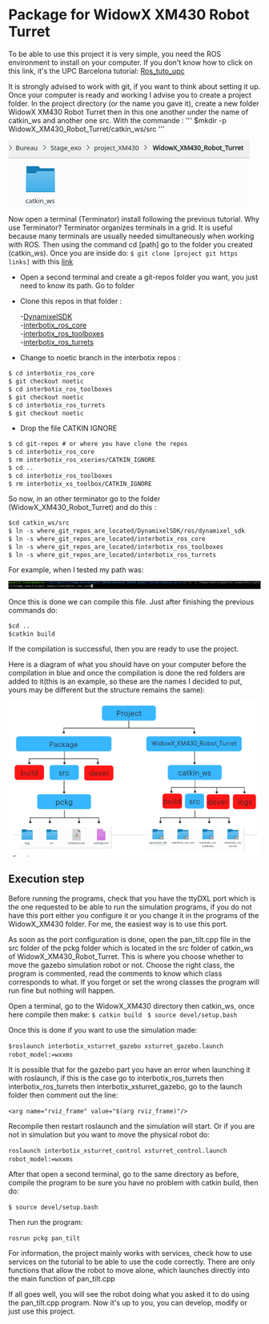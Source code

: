  # Package for WidowX XM430 Robot Turret

To be able to use this project it is very simple, you need the ROS environment to install on your computer. If you don't know how to click on this link, it's the UPC Barcelona tutorial: [Ros_tuto_upc](https://sir.upc.edu/projects/rostutorials/1-ROS_basic_concepts/index.html)


It is strongly advised to work with git, if you want to think about setting it up.
Once your computer is ready and working I advise you to create a project folder. In the project directory (or the name you gave it), create a new folder WidowX XM430 Robot Turret then in this one another under the name of catkin_ws and another one src. With the commande :
'''
$mkdir -p WidowX_XM430_Robot_Turret/catkin_ws/src
'''

![folder-large](images/access_path.png)

Now open a terminal (Terminator) install following the previous tutorial. Why use Terminator? Terminator organizes terminals in a grid. It is useful because many terminals are usually needed simultaneously when working with ROS. 
Then using the command cd [path] go to the folder you created (catkin_ws). Once you are inside do:
`$ git clone [project git https links]` with this [link](https://gitioc.upc.edu/quentin.simon/ros_internship_widowx-xm430.git)
 
* Open a second terminal and create a git-repos folder you want, you just need to know its path. Go to folder
* Clone this repos in that folder :  

    -[DynamixelSDK](https://github.com/ROBOTIS-GIT/DynamixelSDK.git)  
    -[interbotix_ros_core](https://github.com/Interbotix/interbotix_ros_core.git)  
    -[interbotix_ros_toolboxes](https://github.com/Interbotix/interbotix_ros_toolboxes.git)  
    -[interbotix_ros_turrets](https://github.com/Interbotix/interbotix_ros_turrets.git)  

*  Change to noetic branch in the interbotix repos :
```
$ cd interbotix_ros_core
$ git checkout noetic
$ cd interbotix_ros_toolboxes
$ git checkout noetic
$ cd interbotix_ros_turrets
$ git checkout noetic
```
* Drop the file CATKIN IGNORE
```
$ cd git-repos # or where you have clone the repos
$ cd interbotix_ros_core
$ rm interbotix_ros_xseries/CATKIN_IGNORE
$ cd ..
$ cd interbotix_ros_toolboxes
$ rm interbotix_xs_toolbox/CATKIN_IGNORE
```

So now, in an other terminator go to the folder (WidowX_XM430_Robot_Turret) and do this : 
```
$cd catkin_ws/src
$ ln -s where_git_repos_are_located/DynamixelSDK/ros/dynamixel_sdk
$ ln -s where_git_repos_are_located/interbotix_ros_core
$ ln -s where_git_repos_are_located/interbotix_ros_toolboxes
$ ln -s where_git_repos_are_located/interbotix_ros_turrets
```
For example, when I tested my path was:

![command](images/command_ln.png)

Once this is done we can compile this file. Just after finishing the previous commands do:
```
$cd ..
$catkin build
```

If the compilation is successful, then you are ready to use the project.

Here is a diagram of what you should have on your computer before the compilation in blue and once the compilation is done the red folders are added to it(this is an example, so these are the names I decided to put, yours may be different but the structure remains the same):

![diagram](images/diagram_project.png)

## Execution step

Before running the programs, check that you have the ttyDXL port which is the one requested to be able to run the simulation programs, if you do not have this port either you configure it or you change it in the programs of the WidowX_XM430 folder. For me, the easiest way is to use this port.

As soon as the port configuration is done, open the pan_tilt.cpp file in the src folder of the pckg folder which is located in the src folder of catkin_ws of WidowX_XM430_Robot_Turret. This is where you choose whether to move the gazebo simulation robot or not. Choose the right class, the program is commented, read the comments to know which class corresponds to what. If you forget or set the wrong classes the program will run fine but nothing will happen.

Open a terminal, go to the WidowX_XM430 directory then catkin_ws, once here compile then make:
`$ catkin build `
`$ source devel/setup.bash`

Once this is done if you want to use the simulation made:

`$roslaunch interbotix_xsturret_gazebo xsturret_gazebo.launch robot_model:=wxxms`

It is possible that for the gazebo part you have an error when launching it with roslaunch, if this is the case go to interbotix_ros_turrets then interbotix_ros_turrets then interbotix_xsturret_gazebo, go to the launch folder then comment out the line:

 `<arg name="rviz_frame" value="$(arg rviz_frame)"/>` 
 
Recompile then restart roslaunch and the simulation will start.
Or if you are not in simulation but you want to move the physical robot do:

`roslaunch interbotix_xsturret_control xsturret_control.launch robot_model:=wxxms`

After that open a second terminal, go to the same directory as before, compile the program to be sure you have no problem with catkin build, then do:

`$ source devel/setup.bash`

Then run the program:

`rosrun pckg pan_tilt`

For information, the project mainly works with services, check how to use services on the tutorial to be able to use the code correctly. There are only functions that allow the robot to move alone, which launches directly into the main function of pan_tilt.cpp

If all goes well, you will see the robot doing what you asked it to do using the pan_tilt.cpp program. Now it's up to you, you can develop, modify or just use this project.





